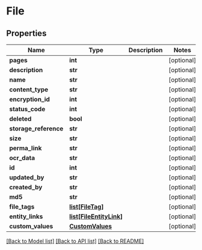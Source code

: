 # File

## Properties
Name | Type | Description | Notes
------------ | ------------- | ------------- | -------------
**pages** | **int** |  | [optional] 
**description** | **str** |  | [optional] 
**name** | **str** |  | [optional] 
**content_type** | **str** |  | [optional] 
**encryption_id** | **int** |  | [optional] 
**status_code** | **int** |  | [optional] 
**deleted** | **bool** |  | [optional] 
**storage_reference** | **str** |  | [optional] 
**size** | **str** |  | [optional] 
**perma_link** | **str** |  | [optional] 
**ocr_data** | **str** |  | [optional] 
**id** | **int** |  | [optional] 
**updated_by** | **str** |  | [optional] 
**created_by** | **str** |  | [optional] 
**md5** | **str** |  | [optional] 
**file_tags** | [**list[FileTag]**](FileTag.md) |  | [optional] 
**entity_links** | [**list[FileEntityLink]**](FileEntityLink.md) |  | [optional] 
**custom_values** | [**CustomValues**](CustomValues.md) |  | [optional] 

[[Back to Model list]](../README.md#documentation-for-models) [[Back to API list]](../README.md#documentation-for-api-endpoints) [[Back to README]](../README.md)

